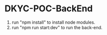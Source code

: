 # DKYC-POC-BackEnd

1. run "npm install" to install node modules.
2. run "npm run start:dev" to run the back-end.

